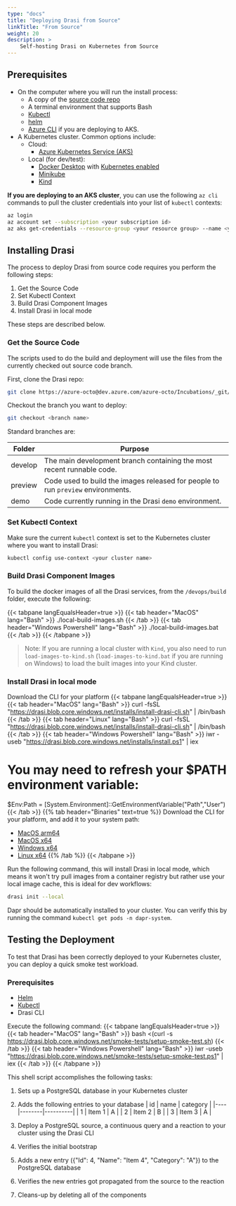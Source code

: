 ```yaml
---
type: "docs"
title: "Deploying Drasi from Source"
linkTitle: "From Source"
weight: 20
description: >
    Self-hosting Drasi on Kubernetes from Source
---
```


## Prerequisites

- On the computer where you will run the install process:
  - A copy of the [source code repo](https://dev.azure.com/azure-octo/Incubations/_git/ReactiveGraph?path=%2F&version=GBdevelop&_a=contents)
  - A terminal environment that supports Bash
  - [Kubectl](https://kubernetes.io/docs/tasks/tools/)
  - [helm](https://helm.sh/docs/intro/install/)
  - [Azure CLI](https://learn.microsoft.com//cli/azure/install-azure-cli) if you are deploying to AKS.
- A Kubernetes cluster. Common options include:
  - Cloud:
    - [Azure Kubernetes Service (AKS)](https://learn.microsoft.com/azure/aks/)
  - Local (for dev/test):
    - [Docker Desktop](https://www.docker.com/products/docker-desktop/) with [Kubernetes enabled](https://docs.docker.com/desktop/kubernetes/)
    - [Minikube](https://minikube.sigs.k8s.io/docs/)
    - [Kind](https://kind.sigs.k8s.io/)

**If you are deploying to an AKS cluster**, you can use the following `az cli` commands to pull the cluster credentials into your list of `kubectl` contexts:

```bash
az login
az account set --subscription <your subscription id>
az aks get-credentials --resource-group <your resource group> --name <your cluster name>
```

## Installing Drasi

The process to deploy Drasi from source code requires you perform the following steps:

1. Get the Source Code
1. Set Kubectl Context
1. Build Drasi Component Images
1. Install Drasi in local mode

These steps are described below.

### Get the Source Code

The scripts used to do the build and deployment will use the files from the currently checked out source code branch.

First, clone the Drasi repo:

```bash
git clone https://azure-octo@dev.azure.com/azure-octo/Incubations/_git/ReactiveGraph
```

Checkout the branch you want to deploy:

```bash
git checkout <branch name>
```

Standard branches are:

|Folder|Purpose|
|-|-|
|develop| The main development branch containing the most recent runnable code. |
|preview| Code used to build the images released for people to run ```preview``` environments. |
|demo| Code currently running in the Drasi ```demo``` environment. |

### Set Kubectl Context

Make sure the current `kubectl` context is set to the Kubernetes cluster where you want to install Drasi:

```bash
kubectl config use-context <your cluster name>
```

### Build Drasi Component Images

To build the docker images of all the Drasi services, from the `/devops/build` folder, execute the following:

{{< tabpane langEqualsHeader=true >}}
{{< tab header="MacOS" lang="Bash" >}}
./local-build-images.sh
{{< /tab >}}
{{< tab header="Windows Powershell" lang="Bash" >}}
./local-build-images.bat
{{< /tab >}}
{{< /tabpane >}}



> Note:  If you are running a local cluster with `Kind`, you also need to run `load-images-to-kind.sh` (`load-images-to-kind.bat` if you are running on Windows) to load the built images into your Kind cluster.

### Install Drasi in local mode

Download the CLI for your platform
{{< tabpane langEqualsHeader=true >}}
{{< tab header="MacOS" lang="Bash" >}}
curl -fsSL "https://drasi.blob.core.windows.net/installs/install-drasi-cli.sh" | /bin/bash
{{< /tab >}}
{{< tab header="Linux" lang="Bash" >}}
curl -fsSL "https://drasi.blob.core.windows.net/installs/install-drasi-cli.sh" | /bin/bash
{{< /tab >}}
{{< tab header="Windows Powershell" lang="Bash" >}}
iwr -useb "https://drasi.blob.core.windows.net/installs/install.ps1" | iex
# You may need to refresh your $PATH environment variable:
$Env:Path = [System.Environment]::GetEnvironmentVariable("Path","User")
{{< /tab >}}
{{% tab header="Binaries" text=true %}}
Download the CLI for your platform, and add it to your system path:
- [MacOS arm64](https://drasi.blob.core.windows.net/installs/darwin-arm64/drasi)
- [MacOS x64](https://drasi.blob.core.windows.net/installs/darwin-x64/drasi)
- [Windows x64](https://drasi.blob.core.windows.net/installs/windows-x64/drasi.exe)
- [Linux x64](https://drasi.blob.core.windows.net/installs/linux-x64/drasi)
{{% /tab %}}
{{< /tabpane >}}

Run the following command, this will install Drasi in local mode, which means it won't try pull images from a container registry but rather use your local image cache, this is ideal for dev workflows:

```bash
drasi init --local
```

Dapr should be automatically installed to your cluster. You can verify this by running the command `kubectl get pods -n dapr-system`. 

## Testing the Deployment
To test that Drasi has been correctly deployed to your Kubernetes cluster, you can deploy a quick smoke test workload.
### Prerequisites
- [Helm](https://helm.sh/docs/intro/install/)
- [Kubectl](https://kubernetes.io/docs/tasks/tools/)
- Drasi CLI

Execute the following command:
{{< tabpane langEqualsHeader=true >}}
{{< tab header="MacOS" lang="Bash" >}}
bash <(curl -s https://drasi.blob.core.windows.net/smoke-tests/setup-smoke-test.sh)
{{< /tab >}}
{{< tab header="Windows Powershell" lang="Bash" >}}
iwr -useb "https://drasi.blob.core.windows.net/smoke-tests/setup-smoke-test.ps1" | iex
{{< /tab >}}
{{< /tabpane >}}

This shell script accomplishes the following tasks:
1. Sets up a PostgreSQL database in your Kubernetes cluster
1. Adds the following entries to your database
| id |  name  | category |
|----|--------|----------|
|  1 | Item 1 | A        |
|  2 | Item 2 | B        |
|  3 | Item 3 | A        |

1. Deploy a PostgreSQL source, a continuous query and a reaction to your cluster using the Drasi CLI
1. Verifies the initial bootstrap
1. Adds a new entry ({"Id": 4, "Name": "Item 4", "Category": "A"}) to the PostgreSQL database
1. Verifies the new entries got propagated from the source to the reaction
1. Cleans-up by deleting all of the components